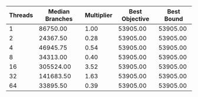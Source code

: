|Threads | Median Branches | Multiplier | Best Objective | Best Bound |
| - | - | - | - | - |
|1|86750.00|1.00|53905.00|53905.00|
|2|24367.50|0.28|53905.00|53905.00|
|4|46945.75|0.54|53905.00|53905.00|
|8|34313.00|0.40|53905.00|53905.00|
|16|305524.00|3.52|53905.00|53905.00|
|32|141683.50|1.63|53905.00|53905.00|
|64|33895.50|0.39|53905.00|53905.00|
